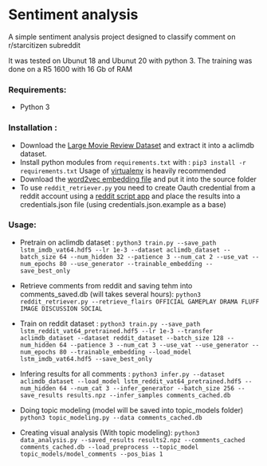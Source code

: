 # Sentiment analysis

A simple sentiment analysis project designed to classify comment on r/starcitizen subreddit

It was tested on Ubunut 18 and Ubunut 20 with python 3.
The training was done on a R5 1600 with 16 Gb of RAM

### Requirements:

* Python 3

### Installation :

* Download the [Large Movie Review Dataset](https://ai.stanford.edu/~amaas/data/sentiment/) and extract it into a aclimdb dataset.
* Install python modules from `requirements.txt` with :
`pip3 install -r requirements.txt` 
Usage of [virtualenv](https://docs.python.org/3/library/venv.html) is heavily recommended
* Download the [word2vec embedding file](https://drive.google.com/file/d/0B7XkCwpI5KDYNlNUTTlSS21pQmM/edit) and put it into the source folder
* To use `reddit_retriever.py` you need to create Oauth credential from a reddit account using a [reddit script app](https://github.com/reddit-archive/reddit/wiki/OAuth2-Quick-Start-Example) and place the results into a credentials.json file (using credentials.json.example as a base)

### Usage:

* Pretrain on aclimdb dataset :
  `python3 train.py --save_path lstm_imdb_vat64.hdf5 --lr 1e-3 --dataset aclimdb_dataset --batch_size 64 --num_hidden 32 --patience 3 --num_cat 2 --use_vat --num_epochs 80 --use_generator --trainable_embedding --save_best_only`
  
* Retrieve comments from reddit and saving tehm into comments_saved.db (will takes several hours):
  `python3 reddit_retriever.py --retrieve_flairs OFFICIAL GAMEPLAY DRAMA FLUFF IMAGE DISCUSSION SOCIAL`
  
* Train on reddit dataset :
 `python3 train.py --save_path lstm_reddit_vat64_pretrained.hdf5 --lr 1e-3 --transfer aclimdb_dataset --dataset reddit_dataset --batch_size 128 --num_hidden 64 --patience 3 --num_cat 3 --use_vat --use_generator --num_epochs 80 --trainable_embedding --load_model lstm_imdb_vat64.hdf5 --save_best_only`
 
* Infering results for all comments :
`python3 infer.py --dataset aclimdb_dataset --load_model lstm_reddit_vat64_pretrained.hdf5 --num_hidden 64 --num_cat 3 --infer_generator --batch_size 256 --save_results results.npz --infer_samples comments_cached.db`

* Doing topic modeling (model will be saved into topic_models folder)
`python3 topic_modeling.py --data comments_cached.db`

* Creating visual analysis (With topic modeling):
`python3 data_analysis.py --saved_results results2.npz --comments_cached comments_cached.db --load_preprocess --topic_model topic_models/model_comments --pos_bias 1`
